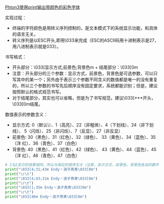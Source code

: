 

[Phton3使用print输出带颜色的彩色字体](https://www.cnblogs.com/endy19163/p/10763300.html)

 实现过程：
* 终端的字符颜色是用转义序列控制的，是文本模式下的系统显示功能，和具体的语言无关。
* 转义序列是以ESC开头,即用\033来完成（ESC的ASCII码用十进制表示是27，用八进制表示就是033）。
 
书写格式：
* 开头部分：\033[显示方式;前景色;背景色m + 结尾部分：\033[0m
* 注意：开头部分的三个参数：显示方式，前景色，背景色是可选参数，可以只写其中的某一个；另外由于表示三个参数不同含义的数值都是唯一的没有重复的，所以三个参数的书写先后顺序没有固定要求，系统都能识别；但是，建议按照默认的格式规范书写。
* 对于结尾部分，其实也可以省略，但是为了书写规范，建议\033[***开头，\033[0m结尾。
 
数值表示的参数含义：
* 显示方式: 0（默认\）、1（高亮）、22（非粗体）、4（下划线）、24（非下划线）、 5（闪烁）、25（非闪烁）、7（反显）、27（非反显）
* 前景色:   30（黑色）、31（红色）、32（绿色）、 33（黄色）、34（蓝色）、35（洋 红）、36（青色）、37（白色）
* 背景色:   40（黑色）、41（红色）、42（绿色）、 43（黄色）、44（蓝色）、45（洋 红）、46（青色）、47（白色）
 
```py
# 1与2显示的效果相同，所以与相应的顺序无关（注意，显示方式，前景色，背景色各自的数字没有重复的）
print("\033[4;31;43m Endy丶浪子燕青\033[0m")
print("\r\t")
print("\033[4;43;31m Endy丶浪子燕青\033[0m")
print("\r\t")
print("\033[1;35m Endy丶浪子燕青\033[0m")
print("\r\t")
print("\033[46m Endy丶浪子燕青\033[0m")
```


